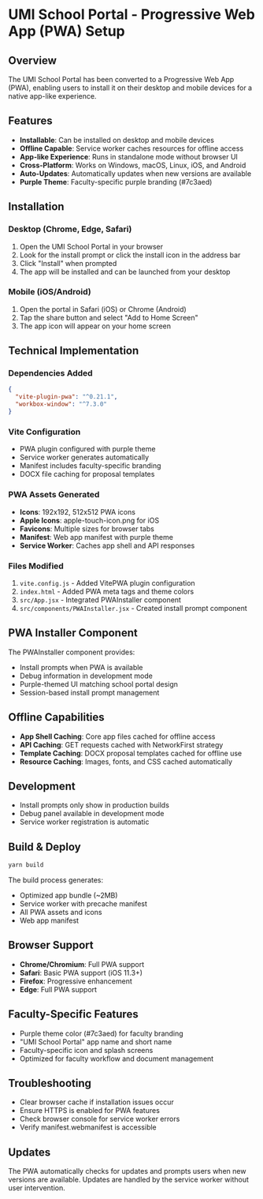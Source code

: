 # UMI School Portal - Progressive Web App (PWA) Setup

## Overview
The UMI School Portal has been converted to a Progressive Web App (PWA), enabling users to install it on their desktop and mobile devices for a native app-like experience.

## Features
- **Installable**: Can be installed on desktop and mobile devices
- **Offline Capable**: Service worker caches resources for offline access
- **App-like Experience**: Runs in standalone mode without browser UI
- **Cross-Platform**: Works on Windows, macOS, Linux, iOS, and Android
- **Auto-Updates**: Automatically updates when new versions are available
- **Purple Theme**: Faculty-specific purple branding (#7c3aed)

## Installation

### Desktop (Chrome, Edge, Safari)
1. Open the UMI School Portal in your browser
2. Look for the install prompt or click the install icon in the address bar
3. Click "Install" when prompted
4. The app will be installed and can be launched from your desktop

### Mobile (iOS/Android)
1. Open the portal in Safari (iOS) or Chrome (Android)
2. Tap the share button and select "Add to Home Screen"
3. The app icon will appear on your home screen

## Technical Implementation

### Dependencies Added
```json
{
  "vite-plugin-pwa": "^0.21.1",
  "workbox-window": "^7.3.0"
}
```

### Vite Configuration
- PWA plugin configured with purple theme
- Service worker generates automatically
- Manifest includes faculty-specific branding
- DOCX file caching for proposal templates

### PWA Assets Generated
- **Icons**: 192x192, 512x512 PWA icons
- **Apple Icons**: apple-touch-icon.png for iOS
- **Favicons**: Multiple sizes for browser tabs
- **Manifest**: Web app manifest with purple theme
- **Service Worker**: Caches app shell and API responses

### Files Modified
1. `vite.config.js` - Added VitePWA plugin configuration
2. `index.html` - Added PWA meta tags and theme colors
3. `src/App.jsx` - Integrated PWAInstaller component
4. `src/components/PWAInstaller.jsx` - Created install prompt component

## PWA Installer Component
The PWAInstaller component provides:
- Install prompts when PWA is available
- Debug information in development mode
- Purple-themed UI matching school portal design
- Session-based install prompt management

## Offline Capabilities
- **App Shell Caching**: Core app files cached for offline access
- **API Caching**: GET requests cached with NetworkFirst strategy
- **Template Caching**: DOCX proposal templates cached for offline use
- **Resource Caching**: Images, fonts, and CSS cached automatically

## Development
- Install prompts only show in production builds
- Debug panel available in development mode
- Service worker registration is automatic

## Build & Deploy
```bash
yarn build
```

The build process generates:
- Optimized app bundle (~2MB)
- Service worker with precache manifest
- All PWA assets and icons
- Web app manifest

## Browser Support
- **Chrome/Chromium**: Full PWA support
- **Safari**: Basic PWA support (iOS 11.3+)
- **Firefox**: Progressive enhancement
- **Edge**: Full PWA support

## Faculty-Specific Features
- Purple theme color (#7c3aed) for faculty branding
- "UMI School Portal" app name and short name
- Faculty-specific icon and splash screens
- Optimized for faculty workflow and document management

## Troubleshooting
- Clear browser cache if installation issues occur
- Ensure HTTPS is enabled for PWA features
- Check browser console for service worker errors
- Verify manifest.webmanifest is accessible

## Updates
The PWA automatically checks for updates and prompts users when new versions are available. Updates are handled by the service worker without user intervention. 